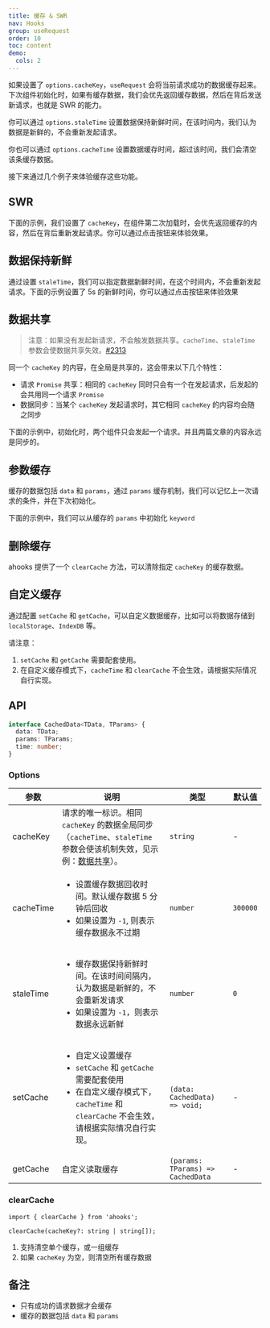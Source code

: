 ```yaml
---
title: 缓存 & SWR
nav: Hooks
group: useRequest
order: 10
toc: content
demo:
  cols: 2
---
```


如果设置了 `options.cacheKey`，`useRequest` 会将当前请求成功的数据缓存起来。下次组件初始化时，如果有缓存数据，我们会优先返回缓存数据，然后在背后发送新请求，也就是 SWR 的能力。

你可以通过 `options.staleTime` 设置数据保持新鲜时间，在该时间内，我们认为数据是新鲜的，不会重新发起请求。

你也可以通过 `options.cacheTime` 设置数据缓存时间，超过该时间，我们会清空该条缓存数据。

接下来通过几个例子来体验缓存这些功能。

## SWR

下面的示例，我们设置了 `cacheKey`，在组件第二次加载时，会优先返回缓存的内容，然后在背后重新发起请求。你可以通过点击按钮来体验效果。

<code src="./demo/cacheKey.tsx"></code>

## 数据保持新鲜

通过设置 `staleTime`，我们可以指定数据新鲜时间，在这个时间内，不会重新发起请求。下面的示例设置了 5s 的新鲜时间，你可以通过点击按钮来体验效果

<code src="./demo/staleTime.tsx"></code>

## 数据共享

> 注意：如果没有发起新请求，不会触发数据共享。`cacheTime`、`staleTime` 参数会使数据共享失效。[#2313](https://github.com/alibaba/hooks/issues/2313)

同一个 `cacheKey` 的内容，在全局是共享的，这会带来以下几个特性：

- 请求 `Promise` 共享：相同的 `cacheKey` 同时只会有一个在发起请求，后发起的会共用同一个请求 `Promise`
- 数据同步：当某个 `cacheKey` 发起请求时，其它相同 `cacheKey` 的内容均会随之同步

下面的示例中，初始化时，两个组件只会发起一个请求。并且两篇文章的内容永远是同步的。

<code src="./demo/share.tsx"></code>

## 参数缓存

缓存的数据包括 `data` 和 `params`，通过 `params` 缓存机制，我们可以记忆上一次请求的条件，并在下次初始化。

下面的示例中，我们可以从缓存的 `params` 中初始化 `keyword`

<code src="./demo/params.tsx"></code>

## 删除缓存

ahooks 提供了一个 `clearCache` 方法，可以清除指定 `cacheKey` 的缓存数据。

<code src="./demo/clearCache.tsx"></code>

## 自定义缓存

通过配置 `setCache` 和 `getCache`，可以自定义数据缓存，比如可以将数据存储到 `localStorage`、`IndexDB` 等。

请注意：

1. `setCache` 和 `getCache` 需要配套使用。
2. 在自定义缓存模式下，`cacheTime` 和 `clearCache` 不会生效，请根据实际情况自行实现。

<code src="./demo/setCache.tsx"></code>

## API

```ts
interface CachedData<TData, TParams> {
  data: TData;
  params: TParams;
  time: number;
}
```

### Options

| 参数      | 说明                                                                                                                                                                          | 类型                              | 默认值   |
| --- | --- | --- | --- |
| cacheKey  | 请求的唯一标识。相同 `cacheKey` 的数据全局同步（`cacheTime`、`staleTime` 参数会使该机制失效，见示例：[数据共享](#数据共享)）。                                                | `string`                          | -        |
| cacheTime | <ul><li> 设置缓存数据回收时间。默认缓存数据 5 分钟后回收 </li><li> 如果设置为 `-1`, 则表示缓存数据永不过期</li></ul>                                                          | `number`                          | `300000` |
| staleTime | <ul><li> 缓存数据保持新鲜时间。在该时间间隔内，认为数据是新鲜的，不会重新发请求 </li><li> 如果设置为 `-1`，则表示数据永远新鲜</li></ul>                                       | `number`                          | `0`      |
| setCache  | <ul><li> 自定义设置缓存 </li><li> `setCache` 和 `getCache` 需要配套使用</li><li> 在自定义缓存模式下，`cacheTime` 和 `clearCache` 不会生效，请根据实际情况自行实现。</li></ul> | `(data: CachedData) => void;`     | -        |
| getCache  | 自定义读取缓存                                                                                                                                                                | `(params: TParams) => CachedData` | -        |

### clearCache

```tsx | pure
import { clearCache } from 'ahooks';

clearCache(cacheKey?: string | string[]);
```

1. 支持清空单个缓存，或一组缓存
2. 如果 `cacheKey` 为空，则清空所有缓存数据

## 备注

- 只有成功的请求数据才会缓存
- 缓存的数据包括 `data` 和 `params`
